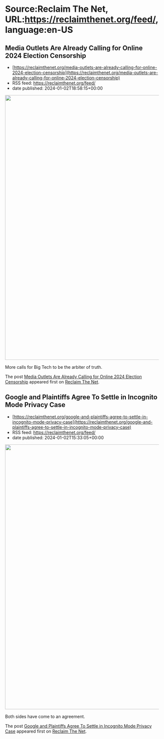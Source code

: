 # Source:Reclaim The Net, URL:https://reclaimthenet.org/feed/, language:en-US

## Media Outlets Are Already Calling for Online 2024 Election Censorship
 - [https://reclaimthenet.org/media-outlets-are-already-calling-for-online-2024-election-censorship](https://reclaimthenet.org/media-outlets-are-already-calling-for-online-2024-election-censorship)
 - RSS feed: https://reclaimthenet.org/feed/
 - date published: 2024-01-02T18:58:15+00:00

<a href="https://reclaimthenet.org/media-outlets-are-already-calling-for-online-2024-election-censorship" rel="nofollow" title="Media Outlets Are Already Calling for Online 2024 Election Censorship"><img alt="" class="webfeedsFeaturedVisual wp-post-image" height="864" src="https://reclaimthenet.org/wp-content/uploads/2024/01/tech-vot-censor.jpg" style="display: block; margin: auto; margin-bottom: 15px;" width="1536" /></a><p>More calls for Big Tech to be the arbiter of truth.</p>
<p>The post <a href="https://reclaimthenet.org/media-outlets-are-already-calling-for-online-2024-election-censorship">Media Outlets Are Already Calling for Online 2024 Election Censorship</a> appeared first on <a href="https://reclaimthenet.org">Reclaim The Net</a>.</p>

## Google and Plaintiffs Agree To Settle in Incognito Mode Privacy Case
 - [https://reclaimthenet.org/google-and-plaintiffs-agree-to-settle-in-incognito-mode-privacy-case](https://reclaimthenet.org/google-and-plaintiffs-agree-to-settle-in-incognito-mode-privacy-case)
 - RSS feed: https://reclaimthenet.org/feed/
 - date published: 2024-01-02T15:33:05+00:00

<a href="https://reclaimthenet.org/google-and-plaintiffs-agree-to-settle-in-incognito-mode-privacy-case" rel="nofollow" title="Google and Plaintiffs Agree To Settle in Incognito Mode Privacy Case"><img alt="" class="webfeedsFeaturedVisual wp-post-image" height="864" src="https://reclaimthenet.org/wp-content/uploads/2023/12/g-court.jpg" style="display: block; margin: auto; margin-bottom: 15px;" width="1536" /></a><p>Both sides have come to an agreement.</p>
<p>The post <a href="https://reclaimthenet.org/google-and-plaintiffs-agree-to-settle-in-incognito-mode-privacy-case">Google and Plaintiffs Agree To Settle in Incognito Mode Privacy Case</a> appeared first on <a href="https://reclaimthenet.org">Reclaim The Net</a>.</p>

